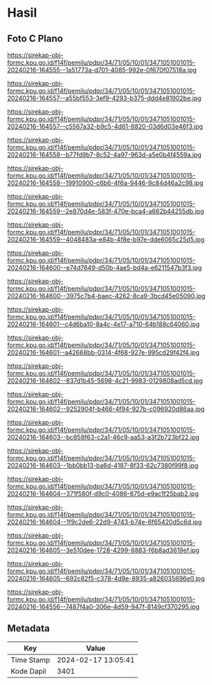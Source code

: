 # Hasil

## Foto C Plano

https://sirekap-obj-formc.kpu.go.id/f14f/pemilu/pdpr/34/71/05/10/01/3471051001015-20240216-164555--1a51773a-d701-4085-992e-0f670f07518a.jpg

https://sirekap-obj-formc.kpu.go.id/f14f/pemilu/pdpr/34/71/05/10/01/3471051001015-20240216-164557--a55bf553-3ef9-4293-b375-ddd4e81902be.jpg

https://sirekap-obj-formc.kpu.go.id/f14f/pemilu/pdpr/34/71/05/10/01/3471051001015-20240216-164557--c5567a32-b9c5-4d61-8820-03d6d03e46f3.jpg

https://sirekap-obj-formc.kpu.go.id/f14f/pemilu/pdpr/34/71/05/10/01/3471051001015-20240216-164558--b77fd9b7-8c52-4a97-963d-a5e0b4f4559a.jpg

https://sirekap-obj-formc.kpu.go.id/f14f/pemilu/pdpr/34/71/05/10/01/3471051001015-20240216-164558--19910900-c6b6-4f6a-9446-9c84d46a2c98.jpg

https://sirekap-obj-formc.kpu.go.id/f14f/pemilu/pdpr/34/71/05/10/01/3471051001015-20240216-164559--2e870d4e-583f-470e-bca4-a662b44255db.jpg

https://sirekap-obj-formc.kpu.go.id/f14f/pemilu/pdpr/34/71/05/10/01/3471051001015-20240216-164559--4048483a-e84b-4f8e-b97e-dde6065c25d5.jpg

https://sirekap-obj-formc.kpu.go.id/f14f/pemilu/pdpr/34/71/05/10/01/3471051001015-20240216-164600--e74d7649-d50b-4ae5-bd4a-e6211547b3f3.jpg

https://sirekap-obj-formc.kpu.go.id/f14f/pemilu/pdpr/34/71/05/10/01/3471051001015-20240216-164600--3975c7b4-baec-4262-8ca9-3bcd45e05090.jpg

https://sirekap-obj-formc.kpu.go.id/f14f/pemilu/pdpr/34/71/05/10/01/3471051001015-20240216-164601--c4d6ba10-8a4c-4e17-a710-64b188c64060.jpg

https://sirekap-obj-formc.kpu.go.id/f14f/pemilu/pdpr/34/71/05/10/01/3471051001015-20240216-164601--a42668bb-0314-4f68-927e-995cd29f42f4.jpg

https://sirekap-obj-formc.kpu.go.id/f14f/pemilu/pdpr/34/71/05/10/01/3471051001015-20240216-164602--837d1b45-5698-4c21-9983-0129808ad5cd.jpg

https://sirekap-obj-formc.kpu.go.id/f14f/pemilu/pdpr/34/71/05/10/01/3471051001015-20240216-164602--9252904f-b466-4f94-927b-c096920d86aa.jpg

https://sirekap-obj-formc.kpu.go.id/f14f/pemilu/pdpr/34/71/05/10/01/3471051001015-20240216-164603--bc858f63-c2a1-46c9-aa53-a3f2b723bf22.jpg

https://sirekap-obj-formc.kpu.go.id/f14f/pemilu/pdpr/34/71/05/10/01/3471051001015-20240216-164603--1bb0bb13-ba6d-4187-8f33-62c7380f99f8.jpg

https://sirekap-obj-formc.kpu.go.id/f14f/pemilu/pdpr/34/71/05/10/01/3471051001015-20240216-164604--371f580f-d9c0-4086-875d-e9ac1f25bab2.jpg

https://sirekap-obj-formc.kpu.go.id/f14f/pemilu/pdpr/34/71/05/10/01/3471051001015-20240216-164604--1f9c2de6-22d9-4743-b74e-6f65420d5c6d.jpg

https://sirekap-obj-formc.kpu.go.id/f14f/pemilu/pdpr/34/71/05/10/01/3471051001015-20240216-164605--3e510dee-1728-4299-8883-f6b8ad3619ef.jpg

https://sirekap-obj-formc.kpu.go.id/f14f/pemilu/pdpr/34/71/05/10/01/3471051001015-20240216-164605--692c82f5-c378-4d9e-8935-a826035696e0.jpg

https://sirekap-obj-formc.kpu.go.id/f14f/pemilu/pdpr/34/71/05/10/01/3471051001015-20240216-164556--7487f4a0-306e-4d59-947f-8149cf370295.jpg


## Metadata

| Key        | Value               |
| ---------- | ------------------- |
| Time Stamp | 2024-02-17 13:05:41 |
| Kode Dapil | 3401                |



